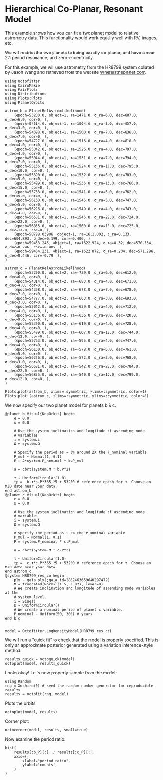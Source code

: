 # Hierarchical Co-Planar, Resonant Model

This example shows how you can fit a two planet model to relative astrometry data. This functionality would work equally well with RV, images, etc.

We will restrict the two planets to being exactly co-planar, and have a near 2:1 period resonance, and zero-eccentricity.

For this example, we will use astrometry from the HR8799 system collated by Jason Wang and retrieved from the website [Whereistheplanet.com](http://whereistheplanet.com).


```@example 1
using Octofitter
using CairoMakie
using PairPlots
using Distributions
using Plots:Plots
using PlanetOrbits
```

```@example 1
astrom_b = PlanetRelAstromLikelihood(
    (epoch=53200.0, object=1, ra=1471.0, σ_ra=6.0, dec=887.0, σ_dec=6.0, cor=0, ),
    (epoch=54314.0, object=1, ra=1504.0, σ_ra=3.0, dec=837.0, σ_dec=3.0, cor=0, ),
    (epoch=54398.0, object=1, ra=1500.0, σ_ra=7.0, dec=836.0, σ_dec=7.0, cor=0, ),
    (epoch=54727.0, object=1, ra=1516.0, σ_ra=4.0, dec=818.0, σ_dec=4.0, cor=0, ),
    (epoch=55042.0, object=1, ra=1526.0, σ_ra=4.0, dec=797.0, σ_dec=4.0, cor=0, ),
    (epoch=55044.0, object=1, ra=1531.0, σ_ra=7.0, dec=794.0, σ_dec=7.0, cor=0, ),
    (epoch=55136.0, object=1, ra=1524.0, σ_ra=10.0, dec=795.0, σ_dec=10.0, cor=0, ),
    (epoch=55390.0, object=1, ra=1532.0, σ_ra=5.0, dec=783.0, σ_dec=5.0, cor=0, ),
    (epoch=55499.0, object=1, ra=1535.0, σ_ra=15.0, dec=766.0, σ_dec=15.0, cor=0, ),
    (epoch=55763.0, object=1, ra=1541.0, σ_ra=5.0, dec=762.0, σ_dec=5.0, cor=0, ),
    (epoch=56130.0, object=1, ra=1545.0, σ_ra=5.0, dec=747.0, σ_dec=5.0, cor=0, ),
    (epoch=56226.0, object=1, ra=1549.0, σ_ra=4.0, dec=743.0, σ_dec=4.0, cor=0, ),
    (epoch=56581.0, object=1, ra=1545.0, σ_ra=22.0, dec=724.0, σ_dec=22.0, cor=0, ),
    (epoch=56855.0, object=1, ra=1560.0, σ_ra=13.0, dec=725.0, σ_dec=13.0, cor=0, ),
    (epoch=58798.03906, object=1, ra=1611.002, σ_ra=0.133, dec=604.893, σ_dec=0.199, cor=-0.406, ),
    (epoch=59453.245, object=1, ra=1622.924, σ_ra=0.32, dec=570.534, σ_dec=0.296, cor=-0.905, ),
    (epoch=59454.231, object=1, ra=1622.872, σ_ra=0.204, dec=571.296, σ_dec=0.446, cor=-0.79, ),
)

astrom_c = PlanetRelAstromLikelihood(
    (epoch=53200.0, object=2, ra=-739.0, σ_ra=6.0, dec=612.0, σ_dec=6.0, cor=0, ),
    (epoch=54314.0, object=2, ra=-683.0, σ_ra=4.0, dec=671.0, σ_dec=4.0, cor=0, ),
    (epoch=54398.0, object=2, ra=-678.0, σ_ra=7.0, dec=678.0, σ_dec=7.0, cor=0, ),
    (epoch=54727.0, object=2, ra=-663.0, σ_ra=3.0, dec=693.0, σ_dec=3.0, cor=0, ),
    (epoch=55042.0, object=2, ra=-639.0, σ_ra=4.0, dec=712.0, σ_dec=4.0, cor=0, ),
    (epoch=55136.0, object=2, ra=-636.0, σ_ra=9.0, dec=720.0, σ_dec=9.0, cor=0, ),
    (epoch=55390.0, object=2, ra=-619.0, σ_ra=4.0, dec=728.0, σ_dec=4.0, cor=0, ),
    (epoch=55499.0, object=2, ra=-607.0, σ_ra=12.0, dec=744.0, σ_dec=12.0, cor=0, ),
    (epoch=55763.0, object=2, ra=-595.0, σ_ra=4.0, dec=747.0, σ_dec=4.0, cor=0, ),
    (epoch=56130.0, object=2, ra=-578.0, σ_ra=5.0, dec=761.0, σ_dec=5.0, cor=0, ),
    (epoch=56226.0, object=2, ra=-572.0, σ_ra=3.0, dec=768.0, σ_dec=3.0, cor=0, ),
    (epoch=56581.0, object=2, ra=-542.0, σ_ra=22.0, dec=784.0, σ_dec=22.0, cor=0, ),
    (epoch=56855.0, object=2, ra=-540.0, σ_ra=12.0, dec=799.0, σ_dec=12.0, cor=0, ),
)

Plots.plot(astrom_b, xlims=:symmetric, ylims=:symmetric, color=1)
Plots.plot!(astrom_c, xlims=:symmetric, ylims=:symmetric, color=2)
```


We now specify our two planet model for planets b & c.

```@example 1
@planet b Visual{KepOrbit} begin
    e = 0.0
    ω = 0.0

    # Use the system inclination and longitude of ascending node
    # variables
    i = system.i
    Ω = system.Ω

    # Specify the period as ~ 1% around 2X the P_nominal variable
    P_mul ~ Normal(1, 0.1)
    P = 2*system.P_nominal * b.P_mul

    a = cbrt(system.M * b.P^2)

    τ ~ UniformCircular(1.0)
    tp =  b.τ*b.P*365.25 + 53200 # reference epoch for τ. Choose an MJD date near your data.
end astrom_b
@planet c Visual{KepOrbit} begin
    e = 0.0
    ω = 0.0

    # Use the system inclination and longitude of ascending node
    # variables
    i = system.i
    Ω = system.Ω

    # Specify the period as ~ 1% the P_nominal variable
    P_mul ~ Normal(1, 0.1)
    P = system.P_nominal * c.P_mul

    a = cbrt(system.M * c.P^2)

    τ ~ UniformCircular(1.0)
    tp =  c.τ*c.P*365.25 + 53200 # reference epoch for τ. Choose an MJD date near your data.
end astrom_c
@system HR8799_res_co begin
    plx ~ gaia_plx(;gaia_id=2832463659640297472)
    M ~ truncated(Normal(1.5, 0.02), lower=0)
    # We create inclination and longitude of ascending node variables at the
    # system level.
    i ~ Sine()
    Ω ~ UniformCircular()
    # We create a nominal period of planet c variable. 
    P_nominal ~ Uniform(50, 300) # years
end b c


model = Octofitter.LogDensityModel(HR8799_res_co)
```

We will run a "quick fit" to check that the model is properly
specified. This is only an approximate posterior generated using 
a variation inference-style method.
```@example 1 
results_quick = octoquick(model)
octoplot(model, results_quick)
```


Looks okay! Let's now properly sample from the model:
```@example 1
using Random
rng = Xoshiro(0) # seed the random number generator for reproducible results
results = octofit(rng, model)
```

Plots the orbits:
```@example 1
octoplot(model, results)
```

Corner plot:
```@example 1
octocorner(model, results, small=true)
```

Now examine the period ratio:
```@example 1
hist(
    results[:b_P][:] ./ results[:c_P][:],
    axis=(;
        xlabel="period ratio",
        ylabel="counts",
    )
)
```
